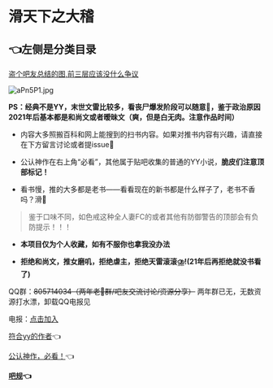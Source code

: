 
# 滑天下之大稽

## 👈左侧是分类目录

[盗个吧友总结的图,前三层应该没什么争议](https://tieba.baidu.com/p/6840032920)

![aPn5P1.jpg](https://s1.ax1x.com/2020/07/27/aPn5P1.jpg)

**PS：经典不是YY，末世文雷比较多，看丧尸爆发阶段可以随意🤞，鉴于政治原因2021年后基本都是和尚文或者暧昧文（爽，但是白无肉。注意作品时间）**

- 内容大多照搬百科和网上能搜到的扫书内容。如果对推书内容有兴趣，请直接在下方留言讨论或者提issue🙏

- 公认神作在右上角“必看”，其他属于贴吧收集的普通的YY小说，**脆皮们注意顶部标记！**

- 看书慢，推的大多都是老书——看看现在的新书都是什么样子了，老书不香吗？滑🐓

> 鉴于口味不同，如色戒这种全人妻FC的或者其他有防御警告的顶部会有负防提示！！！

- **本项目仅为个人收藏，如有不服你也拿我没办法**

- **拒绝和尚文，推女磨叽，拒绝虐主，拒绝天雷滚滚⛈️!(21年后再拒绝就没书看了)**

QQ群：~~805714034（两年老🚗群/吧友交流讨论/资源分享）~~ 两年群已无，无数资源打水漂，卸载QQ电报见

电报：[点击加入](https://t.me/+Sb-he8vG4CyPFrGO)

[符合yy的作者](/YY-Author.md)👈

[公认神作，必看！](/must.md)👈

**[吧规](https://tieba.baidu.com/p/6087710033)👈**
